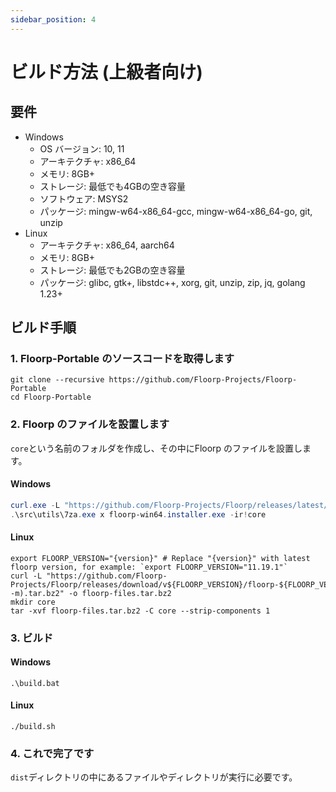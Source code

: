 ```yaml
---
sidebar_position: 4
---
```


# ビルド方法 (上級者向け)

## 要件

* Windows
  * OS バージョン: 10, 11
  * アーキテクチャ: x86_64
  * メモリ: 8GB+
  * ストレージ: 最低でも4GBの空き容量
  * ソフトウェア: MSYS2
  * パッケージ: mingw-w64-x86_64-gcc, mingw-w64-x86_64-go, git, unzip
* Linux
  * アーキテクチャ: x86_64, aarch64
  * メモリ: 8GB+
  * ストレージ: 最低でも2GBの空き容量
  * パッケージ: glibc, gtk+, libstdc++, xorg, git, unzip, zip, jq, golang 1.23+

## ビルド手順

### 1. Floorp-Portable のソースコードを取得します
```
git clone --recursive https://github.com/Floorp-Projects/Floorp-Portable
cd Floorp-Portable
```

### 2. Floorp のファイルを設置します
`core`という名前のフォルダを作成し、その中にFloorp のファイルを設置します。

#### Windows
```powershell
curl.exe -L "https://github.com/Floorp-Projects/Floorp/releases/latest/download/floorp-win64.installer.exe" -o floorp-win64.installer.exe
.\src\utils\7za.exe x floorp-win64.installer.exe -ir!core
```

#### Linux
```shell
export FLOORP_VERSION="{version}" # Replace "{version}" with latest floorp version, for example: `export FLOORP_VERSION="11.19.1"`
curl -L "https://github.com/Floorp-Projects/Floorp/releases/download/v${FLOORP_VERSION}/floorp-${FLOORP_VERSION}.linux-$(uname -m).tar.bz2" -o floorp-files.tar.bz2
mkdir core
tar -xvf floorp-files.tar.bz2 -C core --strip-components 1
```

### 3. ビルド

#### Windows
```
.\build.bat
```

#### Linux
```
./build.sh
```

### 4. これで完了です
`dist`ディレクトリの中にあるファイルやディレクトリが実行に必要です。
